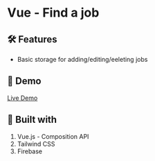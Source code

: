 # Vue - Find a job
## 🛠 Features
- Basic storage for adding/editing/eeleting jobs 

## 🚀 Demo
[Live Demo](https://mellow-rolypoly-ffae5f.netlify.app/)

## 🔧 Built with 
1. Vue.js - Composition API
2. Tailwind CSS
3. Firebase

